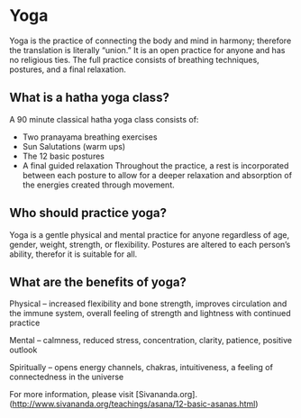 # **Yoga**

Yoga is the practice of connecting the body and mind in harmony; therefore the translation is literally “union.” It is an open practice for anyone and has no religious ties. The full practice consists of breathing techniques, postures, and a final relaxation. 

## What is a hatha yoga class?

A 90 minute classical hatha yoga class consists of:
-	Two pranayama breathing exercises 
-	Sun Salutations (warm ups)
-	The 12 basic postures
-	A final guided relaxation
Throughout the practice, a rest is incorporated between each posture to allow for a deeper relaxation and absorption of the energies created through movement.

## Who should practice yoga?

Yoga is a gentle physical and mental practice for anyone regardless of age, gender, weight, strength, or flexibility. Postures are altered to each person’s ability, therefor it is suitable for all. 

## What are the benefits of yoga?

Physical – increased flexibility and bone strength, improves circulation and the immune system, overall feeling of strength and lightness with continued practice

Mental – calmness, reduced stress, concentration, clarity, patience, positive outlook

Spiritually – opens energy channels, chakras, intuitiveness, a feeling of connectedness in the universe 


For more information, please visit [Sivananda.org].(http://www.sivananda.org/teachings/asana/12-basic-asanas.html)
